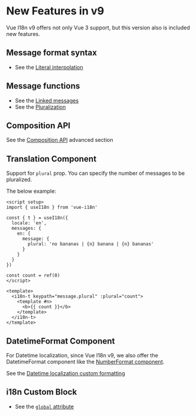 # New Features in v9

Vue I18n v9 offers not only Vue 3 support, but this version also is included new features.

## Message format syntax

- See the [Literal interpolation](../essentials/syntax#literal-interpolation)

## Message functions

- See the [Linked messages](../advanced/function#linked-messages)
- See the [Pluralization](../advanced/function#pluralization)

## Composition API

See the [Composition API](../advanced/composition) advanced section

## Translation Component

Support for `plural` prop.
You can specify the number of messages to be pluralized.

The below example:

<!-- eslint-skip -->

```vue
<script setup>
import { useI18n } from 'vue-i18n'

const { t } = useI18n({
  locale: 'en',
  messages: {
    en: {
      message: {
        plural: 'no bananas | {n} banana | {n} bananas'
      }
    }
  }
})

const count = ref(0)
</script>

<template>
  <i18n-t keypath="message.plural" :plural="count">
    <template #n>
      <b>{{ count }}</b>
    </template>
  </i18n-t>
</template>
```

## DatetimeFormat Component

For Datetime localization, since Vue I18n v9, we also offer the DatetimeFormat component like the [NumberFormat component](../essentials/number#custom-formatting).

See the [Datetime localization custom formatting](../essentials/datetime#custom-formatting)

## i18n Custom Block

- See the [`global` attribute](../advanced/sfc#define-locale-messages-for-global-scope)
